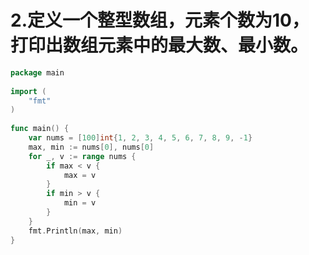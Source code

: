 # 2.定义一个整型数组，元素个数为10，打印出数组元素中的最大数、最小数。

```go
package main
 
import (
	"fmt"
)
 
func main() {
	var nums = [100]int{1, 2, 3, 4, 5, 6, 7, 8, 9, -1}
	max, min := nums[0], nums[0]
	for _, v := range nums {
		if max < v {
			max = v
		}
		if min > v {
			min = v
		}
	}
	fmt.Println(max, min)
}
```